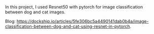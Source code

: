 In this project, I used Resnet50 with pytorch for image classification between dog and cat images.

Blog: https://dockship.io/articles/5fe306bc5a4490141dab0b4a/image-classification-between-dog-and-cat-using-resnet-in-pytorch.

